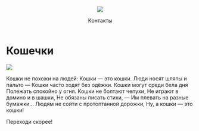 <html>
    <body>
        <head>
            <link rel="stylesheet" href="style.css">
        </head>
        <header>
            <img src="https://cdn-icons-png.flaticon.com/128/8277/8277564.png">
            <p> Контакты </p>
        </header>
        <main>
            <h1> Кошечки </h1>
            <img src="https://takiedela.ru/wp-content/uploads/2022/03/cat-g4e7c68f24_1920.jpg">
            <p>Кошки не похожи на людей: Кошки — это кошки. Люди носят шляпы и пальто — Кошки часто ходят без одёжки. Кошки могут среди бела дня Полежать спокойно у огня. Кошки не болтают чепухи, Не играют в домино и в шашки, Не обязаны писать стихи, — Им плевать на разные бумажки… Людям не сойти с протоптанной дорожки, Ну, а кошки — это кошки! </p>
        </main>
        <footer>
            <p>Переходи скорее!</p>
        </footer>
    </body>
</html>
